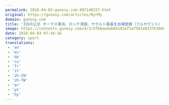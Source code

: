 ```yaml
---
permalink: 2018-04-03-gunosy.com-997140157.html
original: https://gunosy.com/articles/RyrMy
domain: gunosy.com
title: '3日の公示 ホークス東浜、ロッテ清田、ヤクルト風張を出場登録（フルカウント） - グノシー'
image: https://contents.gunosy.com/4/3/5fb6ae4ab64191ef1e7581e8337b30d8_content.jpg
date: 2018-04-03 07:44:16
category: sport
translations: 
 - 'en'
 - 'es'
 - 'de'
 - 'ru'
 - 'fr'
 - 'it'
 - 'zh-CN'
 - 'zh-TW'
 - 'ar'
 - 'pt'
 - 'hy'
---
```


